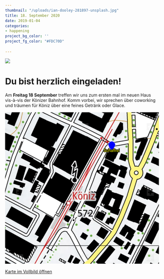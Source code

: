 ```yaml
---
thumbnail: "/uploads/ian-dooley-281897-unsplash.jpg"
title: 18. September 2020
date: 2019-01-04
categories:
- happening
project_bg_color: ''
project_fg_color: "#FDC70D"

---
```

![](/uploads/ian-dooley-281897-unsplash.jpg)

# Du bist herzlich eingeladen! 

Am **Freitag 18 September** treffen wir uns zum ersten mal im neuen Haus vis-à-vis der Könizer Bahnhof. Komm vorbei, wir sprechen über coworking und träumen für Köniz über eine feines Getränk oder Glace.

![](/uploads/screenshot-from-2020-08-19-18-53-55.png)

[Karte im Vollbild öffnen](https://map.geo.admin.ch/?lang=en&topic=ech&bgLayer=ch.swisstopo.pixelkarte-farbe&layers=ch.swisstopo.zeitreihen,ch.bfs.gebaeude_wohnungs_register,ch.bav.haltestellen-oev,ch.swisstopo.swisstlm3d-wanderwege,KML%7C%7Chttps:%2F%2Fpublic.geo.admin.ch%2FCnUd3cKuTDOeYhG57hSPeg&layers_opacity=1,1,1,0.8,1&layers_visibility=false,false,false,false,true&layers_timestamp=18641231,,,,&E=2598292&N=1197183&zoom=11&crosshair=marker)